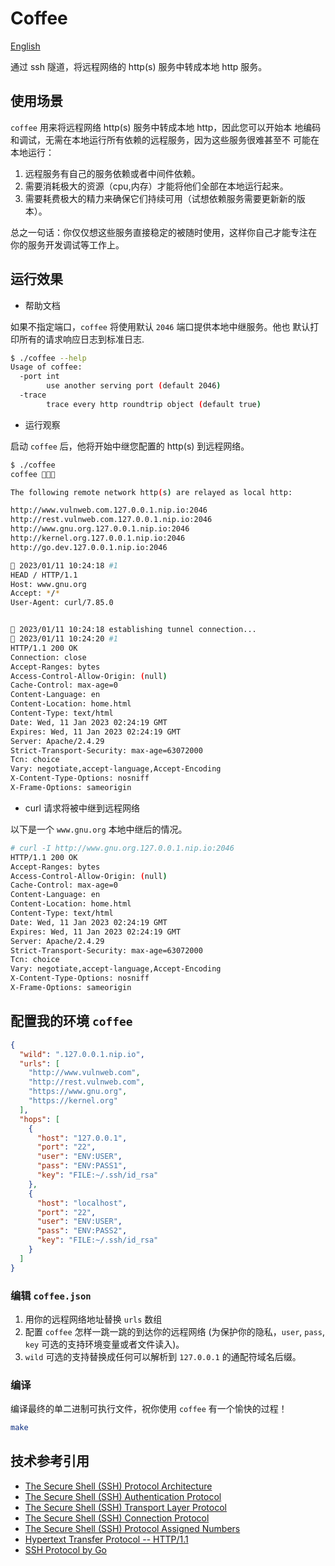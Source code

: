 # Coffee

[English](README.md)

通过 ssh 隧道，将远程网络的 http(s) 服务中转成本地 http 服务。

## 使用场景

`coffee` 用来将远程网络 http(s) 服务中转成本地 http，因此您可以开始本
地编码和调试，无需在本地运行所有依赖的远程服务，因为这些服务很难甚至不
可能在本地运行：

1. 远程服务有自己的服务依赖或者中间件依赖。
2. 需要消耗极大的资源（cpu,内存）才能将他们全部在本地运行起来。
3. 需要耗费极大的精力来确保它们持续可用（试想依赖服务需要更新新的版本）。

总之一句话：你仅仅想这些服务直接稳定的被随时使用，这样你自己才能专注在
你的服务开发调试等工作上。

## 运行效果

- 帮助文档

如果不指定端口，`coffee` 将使用默认 `2046` 端口提供本地中继服务。他也
默认打印所有的请求响应日志到标准日志.

```bash
$ ./coffee --help
Usage of coffee:
  -port int
        use another serving port (default 2046)
  -trace
        trace every http roundtrip object (default true)
```

- 运行观察

启动 `coffee` 后，他将开始中继您配置的 http(s) 到远程网络。

```bash
$ ./coffee
coffee 🍵🍵🍵

The following remote network http(s) are relayed as local http:

http://www.vulnweb.com.127.0.0.1.nip.io:2046
http://rest.vulnweb.com.127.0.0.1.nip.io:2046
http://www.gnu.org.127.0.0.1.nip.io:2046
http://kernel.org.127.0.0.1.nip.io:2046
http://go.dev.127.0.0.1.nip.io:2046

🍵 2023/01/11 10:24:18 #1
HEAD / HTTP/1.1
Host: www.gnu.org
Accept: */*
User-Agent: curl/7.85.0


🍵 2023/01/11 10:24:18 establishing tunnel connection...
🍵 2023/01/11 10:24:20 #1
HTTP/1.1 200 OK
Connection: close
Accept-Ranges: bytes
Access-Control-Allow-Origin: (null)
Cache-Control: max-age=0
Content-Language: en
Content-Location: home.html
Content-Type: text/html
Date: Wed, 11 Jan 2023 02:24:19 GMT
Expires: Wed, 11 Jan 2023 02:24:19 GMT
Server: Apache/2.4.29
Strict-Transport-Security: max-age=63072000
Tcn: choice
Vary: negotiate,accept-language,Accept-Encoding
X-Content-Type-Options: nosniff
X-Frame-Options: sameorigin
```

- curl 请求将被中继到远程网络

以下是一个 `www.gnu.org` 本地中继后的情况。

```bash
# curl -I http://www.gnu.org.127.0.0.1.nip.io:2046
HTTP/1.1 200 OK
Accept-Ranges: bytes
Access-Control-Allow-Origin: (null)
Cache-Control: max-age=0
Content-Language: en
Content-Location: home.html
Content-Type: text/html
Date: Wed, 11 Jan 2023 02:24:19 GMT
Expires: Wed, 11 Jan 2023 02:24:19 GMT
Server: Apache/2.4.29
Strict-Transport-Security: max-age=63072000
Tcn: choice
Vary: negotiate,accept-language,Accept-Encoding
X-Content-Type-Options: nosniff
X-Frame-Options: sameorigin
```

## 配置我的环境 `coffee`

```json
{
  "wild": ".127.0.0.1.nip.io",
  "urls": [
    "http://www.vulnweb.com",
    "http://rest.vulnweb.com",
    "https://www.gnu.org",
    "https://kernel.org"
  ],
  "hops": [
    {
      "host": "127.0.0.1",
      "port": "22",
      "user": "ENV:USER",
      "pass": "ENV:PASS1",
      "key": "FILE:~/.ssh/id_rsa"
    },
    {
      "host": "localhost",
      "port": "22",
      "user": "ENV:USER",
      "pass": "ENV:PASS2",
      "key": "FILE:~/.ssh/id_rsa"
    }
  ]
}
```

### 编辑 `coffee.json`

1. 用你的远程网络地址替换 `urls` 数组
2. 配置 `coffee` 怎样一跳一跳的到达你的远程网络 (为保护你的隐私，`user`, `pass`, `key` 可选的支持环境变量或者文件读入)。
3. `wild` 可选的支持替换成任何可以解析到 `127.0.0.1` 的通配符域名后缀。

### 编译

编译最终的单二进制可执行文件，祝你使用 `coffee` 有一个愉快的过程！

```bash
make
```

## 技术参考引用

- [The Secure Shell (SSH) Protocol Architecture](https://www.rfc-editor.org/rfc/rfc4251)
- [The Secure Shell (SSH) Authentication Protocol](https://www.rfc-editor.org/rfc/rfc4252)
- [The Secure Shell (SSH) Transport Layer Protocol](https://www.rfc-editor.org/rfc/rfc4253)
- [The Secure Shell (SSH) Connection Protocol](https://www.rfc-editor.org/rfc/rfc4254)
- [The Secure Shell (SSH) Protocol Assigned Numbers](https://www.rfc-editor.org/rfc/rfc4250)
- [Hypertext Transfer Protocol -- HTTP/1.1](https://www.rfc-editor.org/rfc/rfc2616)
- [SSH Protocol by Go](https://pkg.go.dev/golang.org/x/crypto/ssh)
